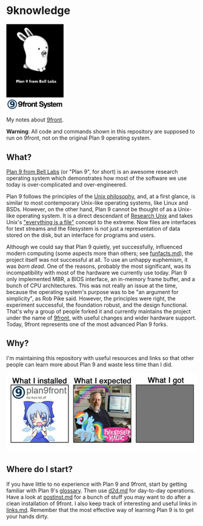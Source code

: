 # 9knowledge

<img src="img/plan9bunnyblack.jpg" width="30%" />
<br/>
<img src="img/9frontsystem.jpg" width="30%" />

My notes about [9front](http://9front.org/).

**Warning**: All code and commands shown in this repository are supposed to run on 9front, not on the original Plan 9 operating system.

## What?

[Plan 9 from Bell Labs](https://p9f.org/about.html) (or "Plan 9", for short) is an awesome research operating system which demonstrates how most of the software we use today is over-complicated and over-engineered.

Plan 9 follows the principles of the [Unix philosophy](https://en.wikipedia.org/wiki/Unix_philosophy), and, at a first glance, is similar to most contemporary Unix-like operating systems, like Linux and BSDs. However, on the other hand, Plan 9 cannot be thought of as a Unix-like operating system. It is a direct descendant of [Research Unix](https://en.wikipedia.org/wiki/Research_Unix) and takes Unix's ["everything is a file"](https://en.wikipedia.org/wiki/Everything_is_a_file) concept to the extreme. Now files are interfaces for text streams and the filesystem is not just a representation of data stored on the disk, but an interface for programs and users.

Although we could say that Plan 9 quietly, yet successfully, influenced modern computing (some aspects more than others; see [funfacts.md](funfacts.md)), the project itself was not successful at all. To use an unhappy euphemism, it was *born dead*. One of the reasons, probably the most significant, was its incompatibility with most of the hardware we currently use today. Plan 9 only implemented MBR, a BIOS interface, an in-memory frame buffer, and a bunch of CPU architectures. This was not really an issue at the time, because the operating system's purpose was to be "an argument for simplicity", as Rob Pike said. However, the principles were right, the experiment successful, the foundation robust, and the design functional. That's why a group of people forked it and currently maintains the project under the name of [9front](http://9front.org/), with useful changes and wider hardware support. Today, 9front represents one of the most advanced Plan 9 forks.

## Why?

I'm maintaining this repository with useful resources and links so that other people can learn more about Plan 9 and waste less time than I did.

![](img/what.jpg)

## Where do I start?

If you have little to no experience with Plan 9 and 9front, start by getting familiar with Plan 9's [glossary](glossary.md). Then use [d2d.md](d2d.md) for day-to-day operations. Have a look at [postinst.md](postinst.md) for a bunch of stuff you may want to do after a clean installation of 9front. I also keep track of interesting and useful links in [links.md](links.md). Remember that the most effective way of learning Plan 9 is to get your hands dirty.

